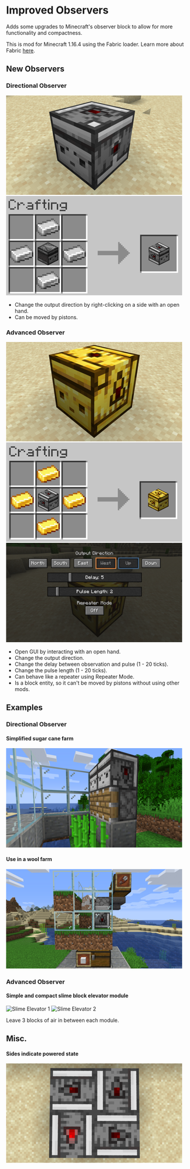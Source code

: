 # Improved Observers

Adds some upgrades to Minecraft's observer block to allow for more functionality and compactness.

This is mod for Minecraft 1.16.4 using the Fabric loader. Learn more about Fabric [here](https://fabricmc.net/).

## New Observers

### Directional Observer
![Directional Observer](https://github.com/Monkeylordz/ImprovedObservers/blob/master/examples/Directional_Block.png)
![Crafting Recipe](https://github.com/Monkeylordz/ImprovedObservers/blob/master/examples/Directional_Craft.png)
- Change the output direction by right-clicking on a side with an open hand.
- Can be moved by pistons.

### Advanced Observer
![Advanced Observer](https://github.com/Monkeylordz/ImprovedObservers/blob/master/examples/Advanced_Block.png)
![Crafting Recipe](https://github.com/Monkeylordz/ImprovedObservers/blob/master/examples/Advanced_Craft.png)
![Advanced Observer GUI](https://github.com/Monkeylordz/ImprovedObservers/blob/master/examples/Advanced_GUI.png)
- Open GUI by interacting with an open hand.
- Change the output direction.
- Change the delay between observation and pulse (1 - 20 ticks).
- Change the pulse length (1 - 20 ticks).
- Can behave like a repeater using Repeater Mode.
- Is a block entity, so it can't be moved by pistons without using other mods.

## Examples

### Directional Observer
#### Simplified sugar cane farm
![Sugar Cane Farm](https://github.com/Monkeylordz/ImprovedObservers/blob/master/examples/Directional_Ex1.png)
  
#### Use in a wool farm
![Wool Farm](https://github.com/Monkeylordz/ImprovedObservers/blob/master/examples/Directional_Ex2.png)


### Advanced Observer
#### Simple and compact slime block elevator module
![Slime Elevator 1](https://github.com/Monkeylordz/ImprovedObservers/blob/master/examples/Advanced_Slime_1.png)
![Slime Elevator 2](https://github.com/Monkeylordz/ImprovedObservers/blob/master/examples/Advanced_Slime_2.png)

Leave 3 blocks of air in between each module.

## Misc.
#### Sides indicate powered state
![Powered Textures](https://github.com/Monkeylordz/ImprovedObservers/blob/master/examples/PoweredTextures.png)